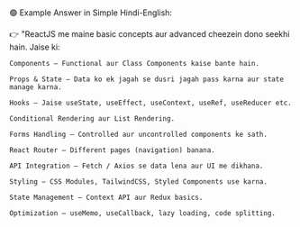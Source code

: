 
🟢 Example Answer in Simple Hindi-English:

👉 "ReactJS me maine basic concepts aur advanced cheezein dono seekhi hain. Jaise ki:

    Components – Functional aur Class Components kaise bante hain.

    Props & State – Data ko ek jagah se dusri jagah pass karna aur state manage karna.

    Hooks – Jaise useState, useEffect, useContext, useRef, useReducer etc.

    Conditional Rendering aur List Rendering.

    Forms Handling – Controlled aur uncontrolled components ke sath.

    React Router – Different pages (navigation) banana.

    API Integration – Fetch / Axios se data lena aur UI me dikhana.

    Styling – CSS Modules, TailwindCSS, Styled Components use karna.

    State Management – Context API aur Redux basics.

    Optimization – useMemo, useCallback, lazy loading, code splitting.
